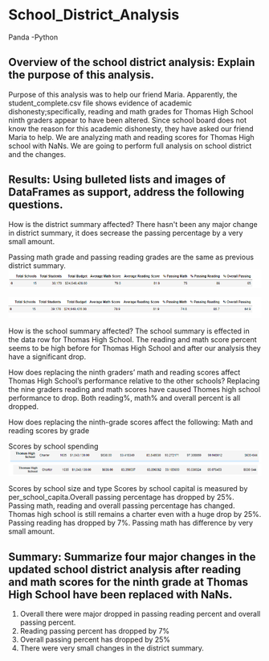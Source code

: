 # School_District_Analysis
Panda -Python
## Overview of the school district analysis: Explain the purpose of this analysis.
Purpose of this analysis was to help our friend Maria. Apparently, the student_complete.csv file shows evidence of academic dishonesty;specifically, reading and math grades for Thomas High School ninth graders appear to have been altered. Since school board does not know the reason for this academic dishonesty, they have asked our friend Maria to help. We are analyzing math and reading scores for Thomas High school with NaNs. We are going to perform full analysis on school district and the changes. 

## Results: Using bulleted lists and images of DataFrames as support, address the following questions.

How is the district summary affected?
There hasn't been any major change in district summary, it does secrease the passing percentage by a very small amount. 

Passing math grade and passing reading grades are the same as previous district summary. 
![School_District_Analysis](https://github.com/Zainak94/School_District_Analysis/blob/main/Resources/District_summary_1.PNG)

![School_District_Analysis](https://github.com/Zainak94/School_District_Analysis/blob/main/Resources/District_summary_2.PNG)

How is the school summary affected?
The school summary is effected in the data row for Thomas High School. The reading and math score percent seems to be high before for Thomas High School and after our analysis they have a significant drop. 

How does replacing the ninth graders’ math and reading scores affect Thomas High School’s performance relative to the other schools?
Replacing the nine graders reading and math scores have caused Thomes high school performance to drop. Both reading%, math% and overall percent is all dropped. 

How does replacing the ninth-grade scores affect the following:
Math and reading scores by grade

Scores by school spending
![School_District_Analysis](https://github.com/Zainak94/School_District_Analysis/blob/main/Resources/Per_School_capita%201.PNG)
![School_District_Analysis](https://github.com/Zainak94/School_District_Analysis/blob/main/Resources/Per_school_capita%202.PNG)

Scores by school size and type
Scores by school capital is measured by per_school_capita.Overall passing percentage has dropped by 25%. Passing math, reading and overall passing percentage has changed.  Thomas high school is still remains a charter even with a huge drop by 25%. Passing reading has dropped by 7%. Passing math has difference by very small amount.

## Summary: Summarize four major changes in the updated school district analysis after reading and math scores for the ninth grade at Thomas High School have been replaced with NaNs.
1. Overall there were major dropped in passing reading percent and overall passing percent. 
2. Reading passing percent has dropped by 7% 
3. Overall passing percent has dropped by 25% 
4. There were very small changes in the district summary. 
